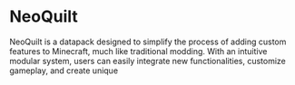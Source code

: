 # NeoQuilt
NeoQuilt is a datapack designed to simplify the process of adding custom features to Minecraft, much like traditional modding. With an intuitive modular system, users can easily integrate new functionalities, customize gameplay, and create unique
